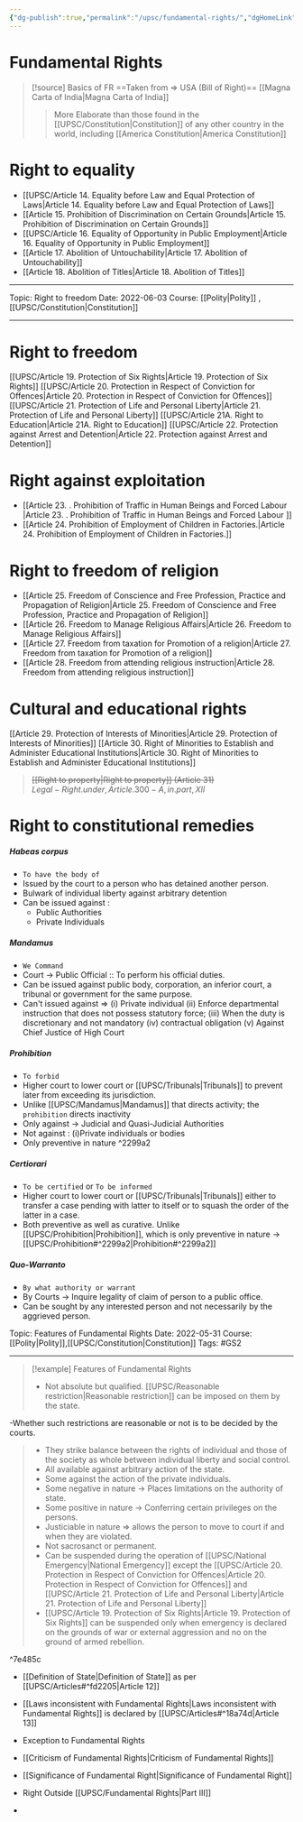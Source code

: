 ```yaml
---
{"dg-publish":true,"permalink":"/upsc/fundamental-rights/","dgHomeLink":true,"dgPassFrontmatter":false}
---
```


# Fundamental Rights

>[!source] Basics of FR 
>==Taken from => USA (Bill of Right)==
>[[Magna Carta of India|Magna Carta of India]]
>> More Elaborate than those found in the [[UPSC/Constitution|Constitution]] of any other country in the world, including [[America Constitution|America Constitution]] 




<div class="transclusion internal-embed is-loaded"><div class="markdown-embed">

<div class="markdown-embed-title">



</div>


# Right to equality

- [[UPSC/Article 14. Equality before Law and Equal Protection of Laws|Article 14. Equality before Law and Equal Protection of Laws]]
- [[Article 15. Prohibition of Discrimination on Certain Grounds|Article 15. Prohibition of Discrimination on Certain Grounds]]
- [[UPSC/Article 16. Equality of Opportunity in Public Employment|Article 16. Equality of Opportunity in Public Employment]]
- [[Article 17. Abolition of Untouchability|Article 17. Abolition of Untouchability]]
- [[Article 18. Abolition of Titles|Article 18. Abolition of Titles]]



</div></div>
 


<div class="transclusion internal-embed is-loaded"><div class="markdown-embed">

<div class="markdown-embed-title">



</div>


----
Topic: Right to freedom
Date: 2022-06-03
Course: [[Polity|Polity]] , [[UPSC/Constitution|Constitution]] 

----

# Right to freedom
[[UPSC/Article 19. Protection of Six Rights|Article 19. Protection of Six Rights]]
[[UPSC/Article 20. Protection in Respect of Conviction for Offences|Article 20. Protection in Respect of Conviction for Offences]]
[[UPSC/Article 21. Protection of Life and Personal Liberty|Article 21. Protection of Life and Personal Liberty]]
[[UPSC/Article 21A. Right to Education|Article 21A. Right to Education]]
[[UPSC/Article 22. Protection against Arrest and Detention|Article 22. Protection against Arrest and Detention]]



</div></div>
 


<div class="transclusion internal-embed is-loaded"><div class="markdown-embed">

<div class="markdown-embed-title">



</div>


# Right against exploitation
- [[Article 23. . Prohibition of Traffic in Human Beings and Forced Labour |Article 23. . Prohibition of Traffic in Human Beings and Forced Labour ]]
- [[Article 24. Prohibition of Employment of Children in Factories.|Article 24. Prohibition of Employment of Children in Factories.]]


</div></div>



<div class="transclusion internal-embed is-loaded"><div class="markdown-embed">

<div class="markdown-embed-title">



</div>


# Right to freedom of religion
- [[Article 25. Freedom of Conscience and Free Profession, Practice and Propagation of Religion|Article 25. Freedom of Conscience and Free Profession, Practice and Propagation of Religion]]
- [[Article 26. Freedom to Manage Religious Affairs|Article 26. Freedom to Manage Religious Affairs]]
- [[Article 27. Freedom from taxation for Promotion of a religion|Article 27. Freedom from taxation for Promotion of a religion]]
- [[Article 28. Freedom from attending religious instruction|Article 28. Freedom from attending religious instruction]]



</div></div>
 


<div class="transclusion internal-embed is-loaded"><div class="markdown-embed">

<div class="markdown-embed-title">



</div>


# Cultural and educational rights
[[Article 29. Protection of Interests of Minorities|Article 29. Protection of Interests of Minorities]]
[[Article 30. Right of Minorities to Establish and Administer Educational Institutions|Article 30. Right of Minorities to Establish and Administer Educational Institutions]] 

</div></div>
 

>  ~~[[Right to property|Right to property]] (Article 31)~~  
 >  $Legal-Right.under,Article.300-A, in.part, XII$



<div class="transclusion internal-embed is-loaded"><div class="markdown-embed">

<div class="markdown-embed-title">



</div>


# Right to constitutional remedies

<div class="transclusion internal-embed is-loaded"><div class="markdown-embed">

<div class="markdown-embed-title">



</div>


##### Habeas corpus
- `To have the body of `
- Issued by the court to a person who has detained another person. 
- Bulwark of individual liberty against arbitrary detention
- Can be issued against : 
	- Public Authorities 
	- Private Individuals

</div></div>


<div class="transclusion internal-embed is-loaded"><div class="markdown-embed">

<div class="markdown-embed-title">



</div>


##### Mandamus
- `We Command`
- Court -> Public Official :: To perform his official duties. 
- Can be issued against public body, corporation, an inferior court, a tribunal or government for the same purpose. 
- Can't issued against => (i) Private individual (ii) Enforce departmental instruction that does not possess statutory force; (iii) When the duty is discretionary and not mandatory (iv) contractual obligation (v) Against Chief Justice of High Court
 

</div></div>


<div class="transclusion internal-embed is-loaded"><div class="markdown-embed">

<div class="markdown-embed-title">



</div>


##### Prohibition
- `To forbid`
- Higher court to lower court or [[UPSC/Tribunals|Tribunals]] to prevent later from exceeding its jurisdiction. 
- Unlike [[UPSC/Mandamus|Mandamus]] that directs activity; the `prohibition` directs inactivity
- Only against -> Judicial and Quasi-Judicial Authorities
- Not against : (i)Private individuals or bodies
- Only preventive in nature ^2299a2


</div></div>


<div class="transclusion internal-embed is-loaded"><div class="markdown-embed">

<div class="markdown-embed-title">



</div>


##### Certiorari
- `To be certified` or `To be informed`
- Higher court to lower court or [[UPSC/Tribunals|Tribunals]] either to transfer a case pending with latter to itself or to squash the order of the latter in a case. 
- Both preventive as well as curative. Unlike [[UPSC/Prohibition|Prohibition]], which is only preventive in nature -> [[UPSC/Prohibition#^2299a2|Prohibition#^2299a2]] 

</div></div>


<div class="transclusion internal-embed is-loaded"><div class="markdown-embed">

<div class="markdown-embed-title">



</div>


##### Quo-Warranto 
- `By what authority or warrant`
- By Courts -> Inquire legality of claim of person to a public office. 
- Can be sought by any interested person and not necessarily by the aggrieved person. 


</div></div>





</div></div>
 


<div class="transclusion internal-embed is-loaded"><div class="markdown-embed">

<div class="markdown-embed-title">



</div>


Topic: Features of Fundamental Rights
Date: 2022-05-31
Course: [[Polity|Polity]],[[UPSC/Constitution|Constitution]]
Tags: #GS2 

---
>[!example] Features of Fundamental Rights
> - Not absolute but qualified. [[UPSC/Reasonable restriction|Reasonable restriction]]  can be imposed on them by the state. 
<div class="transclusion internal-embed is-loaded"><div class="markdown-embed">

<div class="markdown-embed-title">



</div>


-Whether such restrictions are reasonable or not is to be decided by the courts.

</div></div>

> - They strike balance between the rights of individual and those of the society as whole between individual liberty and social control. 
>  - All available against arbitrary action of the state. 
>   - Some against the action of the private individuals. 
>   - Some negative in nature -> Places limitations on the authority of state.
>   - Some positive in nature -> Conferring certain privileges on the persons. 
>   - Justiciable in nature => allows the person to move to court if and when they are violated.
>   - Not sacrosanct or permanent. 
>   - Can be suspended during the operation of [[UPSC/National Emergency|National Emergency]] except the [[UPSC/Article 20. Protection in Respect of Conviction for Offences|Article 20. Protection in Respect of Conviction for Offences]] and  [[UPSC/Article 21. Protection of Life and Personal Liberty|Article 21. Protection of Life and Personal Liberty]]
>   - [[UPSC/Article 19. Protection of Six Rights|Article 19. Protection of Six Rights]] can be suspended only when emergency is declared on the grounds of war or external aggression and no on the ground of armed rebellion. 
>

^7e485c




</div></div>

- [[Definition of State|Definition of State]] as per [[UPSC/Articles#^fd2205|Article 12]] 
- [[Laws inconsistent with Fundamental Rights|Laws inconsistent with Fundamental Rights]] is declared by [[UPSC/Articles#^18a74d|Article 13]]
 - Exception to Fundamental Rights
 - [[Criticism of Fundamental Rights|Criticism of Fundamental Rights]]
- [[Significance of Fundamental Right|Significance of Fundamental Right]]

- Right Outside [[UPSC/Fundamental Rights|Part III]]
- 
